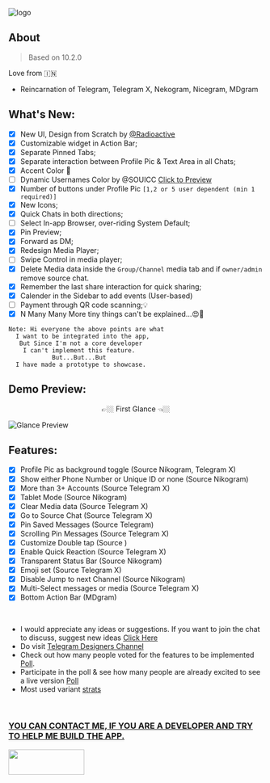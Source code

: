![logo](https://github.com/Coolboyrajat/Telegram-Plus/assets/67316346/46f8f12a-50d1-48ee-83e8-b0c340695313)

## About 
>Based on 10.2.0

Love from 🇮🇳
- Reincarnation of Telegram, Telegram X, Nekogram, Nicegram, MDgram 

## What's New:

- [x] New UI, Design from Scratch by [@Radioactive](https://github.com/Coolboyrajat)
- [x] Customizable widget in Action Bar;
- [x] Separate Pinned Tabs;
- [x] Separate interaction between Profile Pic & Text Area in all Chats;
- [x] Accent Color 🎨
- [ ] Dynamic Usernames Color by @SOUICC [Click to Preview](https://t.me/designers/197)
- [x] Number of buttons under Profile Pic `[1,2 or 5 user dependent (min 1 required)]`
- [x] New Icons;
- [x] Quick Chats in both directions;
- [ ] Select In-app Browser, over-riding System Default;
- [x] Pin Preview;
- [x] Forward as DM;
- [x] Redesign Media Player;
- [ ] Swipe Control in media player;
- [x] Delete Media data inside the `Group/Channel` media tab and if `owner/admin` remove source chat.
- [x] Remember the last share interaction for quick sharing; 
- [x] Calender in the Sidebar to add events (User-based)
- [ ] Payment through QR code scanning;💡
- [x] N Many Many More tiny things can't be explained...😍🥳

```
Note: Hi everyone the above points are what 
  I want to be integrated into the app,
   But Since I'm not a core developer 
    I can't implement this feature.
            But...But...But
  I have made a prototype to showcase.
```

## Demo Preview:

<p align="center"> 👉🏼 First Glance 👈🏼 </p>

![Glance Preview](https://github.com/Coolboyrajat/Telegram-Plus/assets/67316346/547d7fc7-c05e-4734-83ed-0d369ba0abb6)

## Features:

- [x] Profile Pic as background toggle (Source Nikogram, Telegram X)
- [x] Show either Phone Number or Unique ID or none (Source Nikogram)
- [x] More than 3+ Accounts (Source Telegram X)
- [x] Tablet Mode (Source Nikogram)
- [x] Clear Media data (Source Telegram X)
- [x] Go to Source Chat (Source Telegram X)
- [x] Pin Saved Messages (Source Telegram)
- [x] Scrolling Pin Messages (Source Telegram X)
- [x] Customize Double tap (Source )
- [x] Enable Quick Reaction (Source Telegram X)
- [x] Transparent Status Bar (Source Nikogram)
- [x] Emoji set (Source Telegram X)
- [x] Disable Jump to next Channel (Source Nikogram)
- [x] Multi-Select messages or media (Source Telegram X)
- [x] Bottom Action Bar (MDgram)

<br>

- I would appreciate any ideas or suggestions. If you want to join the chat to discuss, suggest new ideas [Click Here](https://discord.gg/NZ4PAMTmZc)
- Do visit [Telegram Designers Channel](https://t.me/designers)
- Check out how many people voted for the features to be implemented [Poll]().
- Participate in the poll & see how many people are already excited to see a live version [Poll]()
- Most used variant [strats]()

<br>

### [YOU CAN CONTACT ME, IF YOU ARE A DEVELOPER AND TRY TO HELP ME BUILD THE APP.]()
[<img src="https://assets-global.website-files.com/6257adef93867e50d84d30e2/636e0b5493894cf60b300587_full_logo_white_RGB.svg" height='50' width='150' />](https://discord.gg/NZ4PAMTmZc)

